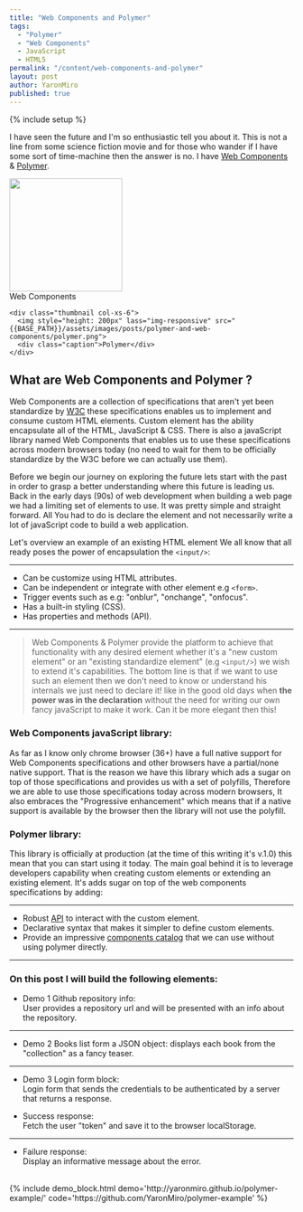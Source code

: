 ```yaml
---
title: "Web Components and Polymer"
tags:
  - "Polymer"
  - "Web Components"
  - JavaScript
  - HTML5
permalink: "/content/web-components-and-polymer"
layout: post
author: YaronMiro
published: true
---
```


{% include setup %}

I have seen the future and I'm so enthusiastic tell you about it.
This is not a line from some science fiction movie and for those who wander if I have some sort of time-machine then the answer is no.
I have [Web Components](http://webcomponents.org/) & [Polymer](https://www.polymer-project.org/1.0/).

<div class="row">
	<div class="thumbnail col-xs-6">
	  <img  style="height: 200px" class="img-responsive" src="{{BASE_PATH}}/assets/images/posts/polymer-and-web-components/web-components.svg">
	  <div class="caption">Web Components</div>
	</div>

	<div class="thumbnail col-xs-6">
	  <img style="height: 200px" lass="img-responsive" src="{{BASE_PATH}}/assets/images/posts/polymer-and-web-components/polymer.png">
	  <div class="caption">Polymer</div>
	</div>
</div>

<!-- more -->

## What are Web Components and Polymer ?
Web Components are a collection of specifications that aren't yet been standardize by [W3C](http://www.w3.org/Consortium/facts.html)
these specifications enables us to implement and consume custom HTML elements. Custom element has the ability encapsulate all of the HTML, JavaScript & CSS.
There is also a javaScript library named Web Components that enables us to use these specifications across modern browsers today
(no need to wait for them to be officially standardize by the W3C before we can actually use them).

Before we begin our journey on exploring the future lets start with the past in order to grasp a better understanding where this future is leading us.
Back in the early days (90s) of web development when building a web page we had a limiting set of elements to use. It was pretty simple and straight forward.
All You had to do is declare the element and not necessarily write a lot of javaScript code to build a web application.

Let's overview an example of an existing HTML element We all know that all ready poses the power of encapsulation the `<input/>`:

------

* Can be customize using HTML attributes.
* Can be independent or integrate with other element e.g `<form>`.
* Trigger events such as e.g: "onblur", "onchange", "onfocus".
* Has a built-in styling (CSS).
* Has properties and methods (API).

------

> Web Components & Polymer provide the platform to achieve that functionality with any desired element whether it's a "new custom element" or
an "existing standardize element" (e.g `<input/>`) we wish to extend it's capabilities. The bottom line is that if we want to use such an
element then we don't need to know or understand his internals we just need to declare it! like in the good old days when **the power was
in the declaration** without the need for writing our own fancy javaScript to make it work.
Can it be more elegant then this!


### Web Components javaScript library:
As far as I know only chrome browser (36+) have a full native support for Web Components specifications and other browsers have a partial/none native support.
That is the reason we have this library which ads a sugar on top of those specifications and provides us with a set of polyfills,
Therefore we are able to use those specifications today across modern browsers, It also embraces the "Progressive enhancement" which means that if a native support
is available by the browser then the library will not use the polyfill.

### Polymer library:
This library is officially at production (at the time of this writing it's v.1.0) this mean that you can start using it today.
The main goal behind it is to leverage developers capability when creating custom elements or extending an existing element.
It's adds sugar on top of the web components specifications by adding:

------

* Robust [API](http://polymer.github.io/polymer/) to interact with the custom element.
* Declarative syntax that makes it simpler to define custom elements.
* Provide an impressive [components catalog](https://elements.polymer-project.org) that we can use without using polymer directly.

------

### On this post I will build the following elements:

* Demo 1 Github repository info:    
  User provides a repository url and will be presented with an info about the repository.

------

* Demo 2 Books list form a JSON object:
  displays each book from the "collection" as a fancy teaser.

------

* Demo 3 Login form block:   
  Login form that sends the credentials to be authenticated by a server that returns a response.


 * Success response:   
   Fetch the user "token" and save it to the browser localStorage.

 ------

 * Failure response:   
   Display an informative message about the error.


 </br>
{% include demo_block.html demo='http://yaronmiro.github.io/polymer-example/' code='https://github.com/YaronMiro/polymer-example' %}



